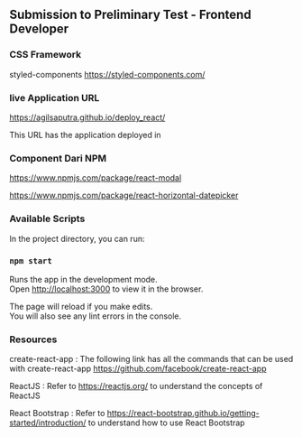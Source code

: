 ## Submission to Preliminary Test - Frontend Developer


### CSS Framework 
styled-components
https://styled-components.com/

### live Application URL

https://agilsaputra.github.io/deploy_react/

This URL has the application deployed in

### Component Dari NPM
https://www.npmjs.com/package/react-modal

https://www.npmjs.com/package/react-horizontal-datepicker


### Available Scripts

In the project directory, you can run:

### `npm start`

Runs the app in the development mode.<br />
Open [http://localhost:3000](http://localhost:3000) to view it in the browser.

The page will reload if you make edits.<br />
You will also see any lint errors in the console.

### Resources
create-react-app : The following link has all the commands that can be used with create-react-app https://github.com/facebook/create-react-app

ReactJS : Refer to https://reactjs.org/ to understand the concepts of ReactJS

React Bootstrap : Refer to https://react-bootstrap.github.io/getting-started/introduction/ to understand how to use React Bootstrap
